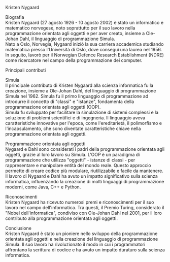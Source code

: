 Kristen Nygaard

Biografia  
Kristen Nygaard (27 agosto 1926 - 10 agosto 2002) è stato un informatico e matematico norvegese, noto soprattutto per il suo lavoro nella programmazione orientata agli oggetti e per aver creato, insieme a Ole-Johan Dahl, il linguaggio di programmazione Simula.  
Nato a Oslo, Norvegia, Nygaard iniziò la sua carriera accademica studiando matematica presso l'Università di Oslo, dove conseguì una laurea nel 1956. In seguito, lavorò per il Norwegian Defence Research Establishment (NDRE) come ricercatore nel campo della programmazione dei computer.

Principali contributi  

Simula  
Il principale contributo di Kristen Nygaard alla scienza informatica fu la creazione, insieme a Ole-Johan Dahl, del linguaggio di programmazione Simula nel 1962. Simula fu il primo linguaggio di programmazione ad introdurre il concetto di "classi" e "istanze", fondamenta della programmazione orientata agli oggetti (OOP).  
Simula fu sviluppato per facilitare la simulazione di sistemi complessi e la soluzione di problemi scientifici e di ingegneria. Il linguaggio aveva caratteristiche innovative per l'epoca, come l'ereditarietà, il polimorfismo e l'incapsulamento, che sono diventate caratteristiche chiave nella programmazione orientata agli oggetti.

Programmazione orientata agli oggetti  
Nygaard e Dahl sono considerati i padri della programmazione orientata agli oggetti, grazie al loro lavoro su Simula. L'OOP è un paradigma di programmazione che utilizza "oggetti" - istanze di classi - per rappresentare e manipolare entità del mondo reale. Questo approccio permette di creare codice più modulare, riutilizzabile e facile da mantenere.  
Il lavoro di Nygaard e Dahl ha avuto un impatto significativo sulla scienza informatica, influenzando la creazione di molti linguaggi di programmazione moderni, come Java, C++ e Python.

Riconoscimenti  
Kristen Nygaard ha ricevuto numerosi premi e riconoscimenti per il suo lavoro nel campo dell'informatica. Tra questi, il Premio Turing, considerato il "Nobel dell'informatica", condiviso con Ole-Johan Dahl nel 2001, per il loro contributo alla programmazione orientata agli oggetti.

Conclusione  
Kristen Nygaard è stato un pioniere nello sviluppo della programmazione orientata agli oggetti e nella creazione del linguaggio di programmazione Simula. Il suo lavoro ha rivoluzionato il modo in cui i programmatori affrontano la scrittura di codice e ha avuto un impatto duraturo sulla scienza informatica.
